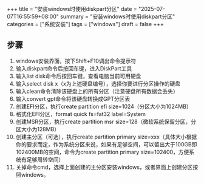 +++
title = "安装windows时使用diskpart分区"
date = "2025-07-07T16:55:59+08:00"
summary = "安装windows时使用diskpart分区"
categories = ["系统安装"]
tags = ["windows"]
draft = false
+++

## 步骤
1. windows安装界面，按下Shift+F10调出命令提示符
2. 输入diskpart命令后按回车键，进入DiskPart工具
3. 输入list disk命令后按回车键，查看电脑当前可用硬盘
4. 输入select disk x（x为上述硬盘编号），选择你要进行分区操作的硬盘
5. 输入clean命令清除该硬盘上的所有分区（注意硬盘所有数据会丢失）
6. 输入convert gpt命令将该硬盘转换成GPT分区表
7. 创建EFI分区，执行create partition efi size=1024（分区大小为1024MB）
8. 格式化EFI分区，format quick fs=fat32 label=System
9. 创建MSR分区，执行create partition msr size=128（微软系统保留分区，分区大小为128MB）
10. 创建主分区（可选），执行create partition primary size=xxx（具体大小根据你的要求而定，作为系统分区来说，如果有足够空间，可以留出大于100GB即102400MB的空间，命令为create partition primary size=102400，方便系统有足够周转空间）
11. 关掉命令cmd，选择上面创建的主分区安装windows，或者界面上创建分区按照windows。